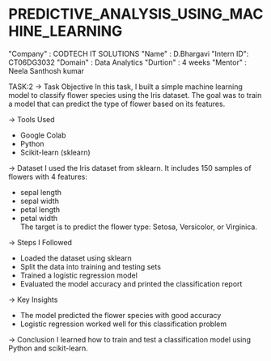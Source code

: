 # PREDICTIVE_ANALYSIS_USING_MACHINE_LEARNING
"Company"  : CODTECH IT SOLUTIONS
"Name"     : D.Bhargavi 
"Intern ID": CT06DG3032 
"Domain"   : Data Analytics 
"Durtion"  : 4 weeks 
"Mentor"   : Neela Santhosh kumar

TASK:2 
-> Task Objective
In this task, I built a simple machine learning model to classify flower species using the Iris dataset. 
The goal was to train a model that can predict the type of flower based on its features.

-> Tools Used
- Google Colab
- Python
- Scikit-learn (sklearn)

-> Dataset
I used the Iris dataset from sklearn. It includes 150 samples of flowers with 4 features:
- sepal length
- sepal width
- petal length
- petal width  
The target is to predict the flower type: Setosa, Versicolor, or Virginica.

-> Steps I Followed
- Loaded the dataset using sklearn
- Split the data into training and testing sets
- Trained a logistic regression model
- Evaluated the model accuracy and printed the classification report

-> Key Insights
- The model predicted the flower species with good accuracy
- Logistic regression worked well for this classification problem

-> Conclusion 
I learned how to train and test a classification model using Python and scikit-learn.
